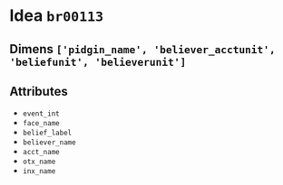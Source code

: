 # Idea `br00113`

## Dimens `['pidgin_name', 'believer_acctunit', 'beliefunit', 'believerunit']`

## Attributes
- `event_int`
- `face_name`
- `belief_label`
- `believer_name`
- `acct_name`
- `otx_name`
- `inx_name`
